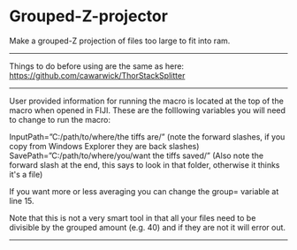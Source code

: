 # Grouped-Z-projector
Make a grouped-Z projection of files too large to fit into ram.
_____________________________________________________________________________________________

Things to do before using are the same as here: https://github.com/cawarwick/ThorStackSplitter

_____________________________________________________________________________________________

User provided information for running the macro is located at the top of the macro when opened in FIJI. These are the folllowing variables you will need to change to run the macro:

InputPath=”C:/path/to/where/the tiffs are/” (note the forward slashes, if you copy from Windows Explorer they are back slashes)
SavePath=”C:/path/to/where/you/want the tiffs saved/” (Also note the forward slash at the end, this says to look in that folder, otherwise it thinks it's a file)

If you want more or less averaging you can change the group= variable at line 15. 

Note that this is not a very smart tool in that all your files need to be divisible by the grouped amount (e.g. 40) and if they are not it will error out.
_____________________________________________________________________________________________

